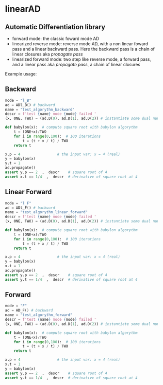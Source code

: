 # linearAD
## Automatic Differentiation library 

- forward mode: the classic foward mode AD
- linearized reverse mode: reverse mode AD, with a non linear foward pass and a linear backward pass. Here the backward pass is a chain of linear closures aka *propagate pass*
- linearized forward mode: two step like reverse mode, a forward pass, and a linear pass aka *propagate pass*, a chain of linear closures 


Example usage:

## Backward
```python 
mode = "l_B"
ad = ADl_B() # backward 
name = "test_algorythm_backward"
descr = f'test {name} mode {mode} failed '
(x, ONE, TWO) = (ad.D(0), ad.D(1), ad.D(2)) # instantiate some dual numbers

def babylon(x):  # compute square root with babylon algorythm
    t = (ONE+x)/TWO
    for i in range(0,100):  # 100 iterations
        t = (t + x / t) / TWO 
    return t

x.p = 4                 # the input var: x = 4 (real)
y = babylon(x)
y.t = 1
ad.propagate()
assert y.p == 2  ,  descr    # square root of 4
assert x.t == 1/4  ,  descr  # derivative of square root at 4 
```


## Linear Forward
```python 
mode = "l_F"
ad = ADl_F() # backward 
name = "test_algorythm_linear_forward"
descr = f'test {name} mode {mode} failed '
(x, ONE, TWO) = (ad.D(0), ad.D(1), ad.D(2)) # instantiate some dual numbers

def babylon(x):  # compute square root with babylon algorythm
    t = (ONE+x)/TWO
    for i in range(0,100):  # 100 iterations
        t = (t + x / t) / TWO 
    return t

x.p = 4                 # the input var: x = 4 (real)
y = babylon(x)
x.t = 1
ad.propagate()
assert y.p == 2  ,  descr    # square root of 4
assert y.t == 1/4  ,  descr  # derivative of square root at 4 
```


## Forward
```python 
mode = "F"
ad = AD_F() # backward 
name = "test_algorythm_forward"
descr = f'test {name} mode {mode} failed '
(x, ONE, TWO) = (ad.D(0), ad.D(1), ad.D(2)) # instantiate some dual numbers

def babylon(x):  # compute square root with babylon algorythm
    t = (ONE+x)/TWO
    for i in range(0,100):  # 100 iterations
        t = (t + x / t) / TWO 
    return t

x.p = 4                 # the input var: x = 4 (real)
x.t = 1
y = babylon(x)
assert y.p == 2  ,  descr    # square root of 4
assert y.t == 1/4  ,  descr  # derivative of square root at 4 
```
